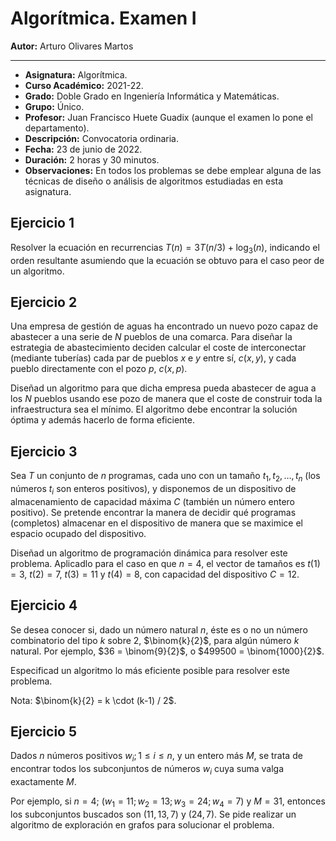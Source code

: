# Algorítmica. Examen I

**Autor:** Arturo Olivares Martos
***

- **Asignatura:**  Algorítmica.
- **Curso Académico:** 2021-22.
- **Grado:** Doble Grado en Ingeniería Informática y Matemáticas.
- **Grupo:** Único.
- **Profesor:** Juan Francisco Huete Guadix (aunque el examen lo pone el departamento).
- **Descripción:** Convocatoria ordinaria.
- **Fecha:** 23 de junio de 2022.
- **Duración:** 2 horas y 30 minutos.
- **Observaciones:** En todos los problemas se debe emplear alguna de las técnicas de diseño o análisis de algoritmos estudiadas en esta asignatura.

## Ejercicio 1
Resolver la ecuación en recurrencias $T(n)=3T\left(n/3\right) + \log_3(n)$, indicando el orden resultante asumiendo que la ecuación se obtuvo para el caso peor de un algoritmo.

## Ejercicio 2
Una empresa de gestión de aguas ha encontrado un nuevo pozo capaz de abastecer a una serie de $N$ pueblos de una comarca. Para diseñar la estrategia de abastecimiento deciden calcular el coste de interconectar (mediante tuberías) cada par de pueblos $x$ e $y$ entre sí, $c(x, y)$, y cada pueblo directamente con el pozo $p$, $c(x, p)$. 

Diseñad un algoritmo para que dicha empresa pueda abastecer de agua a los $N$ pueblos usando ese pozo de manera que el coste de construir toda la infraestructura sea el mínimo. El algoritmo debe encontrar la solución óptima y además hacerlo de forma eficiente.

## Ejercicio 3
Sea $T$ un conjunto de $n$ programas, cada uno con un tamaño $t_1, t_2, \ldots, t_n$ (los números $t_i$ son enteros positivos), y disponemos de un dispositivo de almacenamiento de capacidad máxima $C$ (también un número entero positivo). Se pretende encontrar la manera de decidir qué programas (completos) almacenar en el dispositivo de manera que se maximice el espacio ocupado del dispositivo. 

Diseñad un algoritmo de programación dinámica para resolver este problema. Aplicadlo para el caso en que $n = 4$, el vector de tamaños es $t(1) = 3$, $t(2) = 7$, $t(3) = 11$ y $t(4) = 8$, con capacidad del dispositivo $C = 12$.

## Ejercicio 4
Se desea conocer si, dado un número natural $n$, éste es o no un número combinatorio del tipo $k$ sobre $2$, $\binom{k}{2}$, para algún número $k$ natural. Por ejemplo, $36 = \binom{9}{2}$, o $499500 = \binom{1000}{2}$. 

Especificad un algoritmo lo más eficiente posible para resolver este problema.

Nota: $\binom{k}{2} = k \cdot (k-1) / 2$.

## Ejercicio 5
Dados $n$ números positivos $w_i; 1 \leq i \leq n$, y un entero más $M$, se trata de encontrar todos los subconjuntos de números $w_i$ cuya suma valga exactamente $M$. 

Por ejemplo, si $n = 4$; $(w_1 = 11; w_2 = 13; w_3 = 24; w_4 = 7)$ y $M = 31$, entonces los subconjuntos buscados son $(11, 13, 7)$ y $(24, 7)$. Se pide realizar un algoritmo de exploración en grafos para solucionar el problema.

